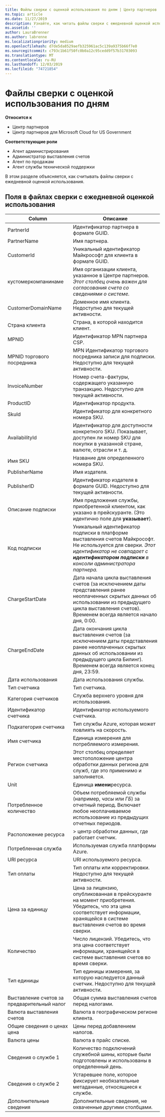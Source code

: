 ```yaml
---
title: Файлы сверки с оценкой использования по дням | Центр партнеров
ms.topic: article
ms.date: 11/27/2019
description: Узнайте, как читать файлы сверки с ежедневной оценкой использования в центре партнеров.
ms.assetid: ''
author: LauraBrenner
ms.author: labrenne
ms.localizationpriority: medium
ms.openlocfilehash: d7de5da8529aefb325961ac5c139a9375b66f7e0
ms.sourcegitcommit: c793c1b61f50fc0b0a12c95cedd9f57b31703093
ms.translationtype: MT
ms.contentlocale: ru-RU
ms.lasthandoff: 12/03/2019
ms.locfileid: "74721854"
---
```

# <a name="daily-rated-usage-reconciliation-files"></a>Файлы сверки с оценкой использования по дням

**Относится к**

- Центр партнеров
- Центр партнеров для Microsoft Cloud for US Government

**Соответствующие роли**

- Агент администрирования
- Администратор выставления счетов
- Агент по продажам
- Агент службы технической поддержки

В этом разделе объясняется, как считывать файлы сверки с ежедневной оценкой использования.

## <a name="fields-in-daily-rated-usage-reconciliation-files"></a>Поля в файлах сверки с ежедневной оценкой использования

| Column | Описание |
| ------ | ----------- |
| PartnerId | Идентификатор партнера в формате GUID. |
| PartnerName | Имя партнера. |
| CustomerId | Уникальный идентификатор Майкрософт для клиента в формате GUID. |
| кустомеркомпанинаме | Имя организации клиента, указанное в Центре партнеров. *Этот столбец очень важен для согласования счета со сведениями о системе.* |
| CustomerDomainName | Доменное имя клиента. Недоступно для текущей активности. |
| Страна клиента | Страна, в которой находится клиент. |
| MPNID | Идентификатор MPN партнера CSP. |
| MPNID торгового посредника | MPN Идентификатор торгового посредника записи для подписки. Недоступно для текущей активности. |
| InvoiceNumber | Номер счета-фактуры, содержащего указанную транзакцию. Недоступно для текущей активности. |
| ProductID | Идентификатор продукта. |
| SkuId | Идентификатор для конкретного номера SKU. |
| AvailabilityId | Идентификатор для доступности конкретного SKU. Показывает, доступен ли номер SKU для покупки в указанной стране, валюте, отрасли и т. д. |
| Имя SKU | Название для определенного номера SKU. |
| PublisherName | Имя издателя. |
| PublisherID | Идентификатор издателя в формате GUID. Недоступно для текущей активности. |
| Описание подписки | Имя предложения службы, приобретенной клиентом, как указано в прейскуранте. (Это идентично поле для **указывает**). |
| Код подписки | Уникальный идентификатор подписки в платформе выставления счетов Майкрософт. Не используется для сверки. *Этот идентификатор не совпадает с **идентификатором подписки** в консоли администратора партнера.* |
| ChargeStartDate | Дата начала цикла выставления счетов (за исключением даты представления ранее неоплаченных скрытых данных об использовании из предыдущего цикла выставления счетов). Временем всегда является начало дня, 0:00. |
| ChargeEndDate | Дата окончания цикла выставления счетов (за исключением даты представления ранее неоплаченных скрытых данных об использовании из предыдущего цикла Билинг). Временем всегда является конец дня, 23:59. |
| Дата использования | Дата использования службы. |
| Тип счетчика | Тип счетчика. |
| Категория счетчиков | Служба верхнего уровня для использования. |
| Идентификатор счетчика | Идентификатор используемого счетчика. |
| Подкатегория счетчика | Тип службы Azure, которая может повлиять на скорость. |
| Имя счетчика | Единица измерения для потребляемого измерения. |
| Регион счетчика | Этот столбец определяет местоположение центра обработки данных региона для служб, где это применимо и заполняется. |
| Unit | Единица **имени**ресурса. |
| Потребленное количество | Объем потребляемой службы (например, *часы* или *ГБ*) за отчетный период. Включает любое неоплачиваемое использование из предыдущих отчетных периодов. |
| Расположение ресурса | > центр обработки данных, где работает счетчик. |
| Потребленная служба | Используемая служба платформы Azure. |
| URI ресурса | URI используемого ресурса. |
| Тип оплаты | Тип оплаты или корректировки. Недоступно для текущей активности. |
| Цена за единицу | Цена за лицензию, опубликованная в прейскуранте на момент приобретения. Убедитесь, что эта цена соответствует информации, хранящейся в системе выставления счетов во время сверки. |
| Количество | Число лицензий. Убедитесь, что эта цена соответствует информации, хранящейся в системе выставления счетов во время сверки. |
| Тип единицы | Тип единицы измерения, за которую наследуется данный счетчик. Недоступно для текущей активности. |
| Выставление счетов за предварительный налог | Общая сумма выставления счетов перед налогами. |
| Валюта выставления счетов | Валюта в географическом регионе клиента. |
| Общие сведения о ценах цена | Цены перед добавлением налогов. |
| Валюта цены | Валюта в прайс списке. |
| Сведения о службе 1 | Количество подключений служебной шины, которые были подготовлены и использованы в определенный день. |
| Сведения о службе 2 | Устаревшее поле, которое фиксирует необязательные метаданные, относящиеся к службе. |
| Дополнительные сведения | Дополнительные сведения, не охваченные другими столбцами. |
